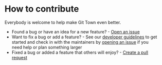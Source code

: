 # How to contribute

Everybody is welcome to help make Git Town even better.

- Found a bug or have an idea for a new feature? -
  [Open an issue](https://github.com/git-town/git-town/issues/new)
- Want to fix a bug or add a feature? - See our
  [developer guidelines](DEVELOPMENT.md) to get started and check in with the
  maintainers by
  [opening an issue](https://github.com/git-town/git-town/issues/new) if you
  need help or plan something larger
- Fixed a bug or added a feature that others will enjoy? -
  [Create a pull request](https://help.github.com/articles/using-pull-requests/)
